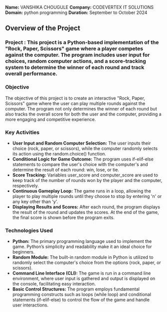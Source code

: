 **Name:** VANSHIKA CHOUGULE
**Company:** CODEVERTEX IT SOLUTIONS
**Domain:** python programming 
**Duration:** September to October 2024


## Overview of the Project

### Project : This project is a Python-based implementation of the "Rock, Paper, Scissors" game where a player competes against the computer. The program includes user input for choices, random computer actions, and a score-tracking system to determine the winner of each round and track overall performance.

### Objective
The objective of this project is to create an interactive "Rock, Paper, Scissors" game where the user can play multiple rounds against the computer. The program not only determines the winner of each round but also tracks the overall score for both the user and the computer, providing a more engaging and competitive experience.

### Key Activities
- **User Input and Random Computer Selection:** The user inputs their choice (rock, paper, or scissors), while the computer randomly selects its action using the random.choice() function.
- **Conditional Logic for Game Outcome:** The program uses if-elif-else statements to compare the user's choice with the computer's and determine the result of each round: win, lose, or tie.
- **Score Tracking:** Variables user_score and computer_score are used to keep track of the number of rounds won by the player and the computer, respectively.
- **Continuous Gameplay Loop:** The game runs in a loop, allowing the player to play multiple rounds until they choose to stop by entering 'n' or any key other than 'y'.
- **Displaying Results and Scores:** After each round, the program displays the result of the round and updates the scores. At the end of the game, the final score is shown before the program exits.

### Technologies Used
- **Python:** The primary programming language used to implement the game. Python’s simplicity and readability make it an ideal choice for beginners.
- **Random Module:** The built-in random module in Python is utilized to randomly select the computer's choice from the options (rock, paper, or scissors).
- **Command Line Interface (CLI):** The game is run in a command line environment, where user input is gathered and output is displayed on the console, facilitating easy interaction.
- **Basic Control Structures:** The program employs fundamental programming constructs such as loops (while loop) and conditional statements (if-elif-else) to control the flow of the game and handle user interactions.
